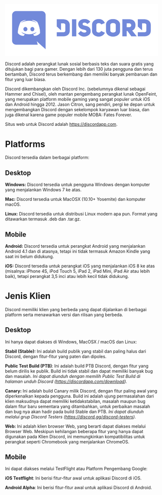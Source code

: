 <!--TITLE: [ID] Discord -->

![Logo](/uploads/discord/logo.png "Logo")

Discord adalah perangkat lunak sosial berbasis teks dan suara gratis yang ditujukan bagi para gamer. Dengan lebih dari 130 juta pengguna dan terus bertambah, Discord terus berkembang dan memiliki banyak pembaruan dan fitur yang luar biasa.

Discord dikembangkan oleh Discord Inc. (sebelumnya dikenal sebagai Hammer and Chisel), oleh mantan pengembang perangkat lunak OpenFeint, yang merupakan platform mobile gaming yang sangat populer untuk iOS dan Android hingga 2012. Jason Citron, sang pendiri, pergi ke depan untuk mengembangkan Discord dengan sekelompok karyawan luar biasa, dan juga dikenal karena game populer mobile MOBA: Fates Forever.

Situs web untuk Discord adalah https://discordapp.com. 

# Platforms
Discord tersedia dalam berbagai platform:

## Desktop
**Windows:** Discord tersedia untuk pengguna Windows dengan komputer yang menjalankan Windows 7 ke atas.

**Mac:** Discord tersedia untuk MacOSX (10.10+ Yosemite) dan komputer macOS.

**Linux:** Discord tersedia untuk distribusi Linux modern apa pun. Format yang ditawarkan termasuk .deb dan .tar.gz.

## Mobile
**Android:** Discord tersedia untuk perangkat Android yang menjalankan Android 4.1 dan di atasnya, tetapi ini tidak termasuk Amazon Kindle yang saat ini belum didukung.

**iOS:** Discord tersedia untuk perangkat iOS yang menjalankan iOS 8 ke atas (misalnya: iPhone 4S, iPod Touch 5, iPad 2, iPad Mini, iPad Air atau lebih baik), tetapi perangkat 3,5 inci atau lebih kecil tidak didukung.

# Jenis Klien
Discord memiliki klien yang berbeda yang dapat dijalankan di berbagai platform serta menawarkan versi dan rilisan yang berbeda.

## Desktop
Ini hanya dapat diakses di Windows, MacOSX / macOS dan Linux:

**Stabil (Stable):** Ini adalah build publik yang stabil dan paling halus dari Discord, dengan fitur-fitur yang paten dan dipoles.

**Public Test Build (PTB)**: Ini adalah build PTB Discord, dengan fitur yang belum dirilis ke publik. Build ini tidak stabil dan dapat memiliki banyak bug dan masalah.
*Ini dapat diunduh dengan memilih Public Test Build di halaman unduh Discord (https://discordapp.com/download).*

**Canary:** Ini adalah build Canary milik Discord, dengan fitur paling awal yang diperkenalkan kepada pengguna. Build ini adalah ujung permasalahan dari klien maksudnya dapat memiliki ketidakstabilan, masalah maupun bug dalam fitur baru sementara yang ditambahkan, untuk  perbaikan masalah dan bug nya akan hadir pada build Stable dan PTB.
*Ini dapat diunduh melalui grup Discord Testers (https://discord.gg/discord-testers).*

**Web:** Ini adalah klien browser Web, yang berarti dapat diakses melalui Browser Web. Meskipun kehilangan beberapa fitur yang hanya dapat digunakan pada Klien Discord, ini memungkinkan kompatibilitas untuk perangkat seperti Chromebook yang menjalankan ChromeOS.

## Mobile
Ini dapat diakses melalui TestFlight atau Platform Pengembang Google:

**iOS Testflight**: Ini berisi fitur-fitur awal untuk aplikasi Discord di iOS.

**Android Alpha**: Ini berisi fitur-fitur awal untuk aplikasi Discord di Android.